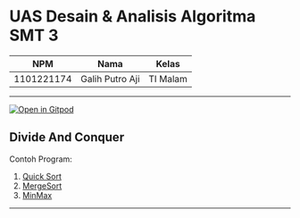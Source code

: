 # UAS Desain & Analisis Algoritma SMT 3

| NPM        | Nama            | Kelas    |
|------------|-----------------|----------|
| 1101221174 | Galih Putro Aji | TI Malam |

---

[![Open in Gitpod](https://gitpod.io/button/open-in-gitpod.svg)](https://gitpod.io/#https://github.com/galihsch/UAS-DAA)


## Divide And Conquer

Contoh Program:

1. [Quick Sort](src/QuickSort)
2. [MergeSort](src/MergeSort)
3. [MinMax](src/MinMax)

---
